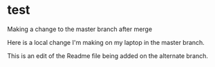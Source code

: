 # test

Making a change to the master branch after merge

Here is a local change I'm making on my laptop in the master branch.

This is an edit of the Readme file being added on the alternate branch.
